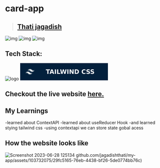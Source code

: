 # card-app
> ## [Thati jagadish](https://my-protfolio-th3s-jagadishthati.vercel.app/)

![img](https://img.shields.io/badge/Deployed-yes-green) ![img](https://img.shields.io/badge/Responsive-yes-green) ![img](https://img.shields.io/badge/Time--taken-5%20hrs-green)

 ## Tech Stack:
 ![logo](https://img.shields.io/badge/React-61DAFB.svg?style=for-the-badge&logo=React&logoColor=black)
 ![logo3](https://github.com/prateek-budhiraja/dump/raw/main/badges/tailwind.svg)
 ## Checkout the live website [here.](https://my-app-lake-nine.vercel.app/)
 
 ## My Learnings
 -learned about ContextAPI
 -learned about useReducer Hook
 -and learned stying tailwind css
 -using contextapi we can store state gobal acess
 
 ## How the website looks like
![Screenshot 2023-06-28 125134](https://github.com/jagadishthati/my-app/assets/103732075/fa1514ac-6fdf-4218-ab4a-f2ad354825a2)
github.com/jagadishthati/my-app/assets/103732075/29fc5165-76eb-4438-bf26-5de0774bb76c)



